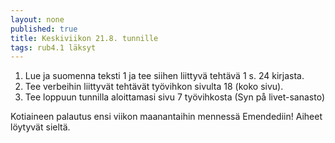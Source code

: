 ```yaml
---
layout: none
published: true
title: Keskiviikon 21.8. tunnille
tags: rub4.1 läksyt
---
```

1. Lue ja suomenna teksti 1 ja tee siihen liittyvä tehtävä 1 s. 24 kirjasta.
2. Tee verbeihin liittyvät tehtävät työvihkon sivulta 18 (koko sivu).
3. Tee loppuun tunnilla aloittamasi sivu 7 työvihkosta (Syn på livet-sanasto)

Kotiaineen palautus ensi viikon maanantaihin mennessä Emendediin! Aiheet löytyvät sieltä.

